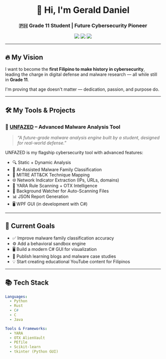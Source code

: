 <h1 align="center">👋 Hi, I'm Gerald Daniel</h1>
<h3 align="center">🇵🇭 Grade 11 Student | Future Cybersecurity Pioneer</h3>

<p align="center">
  <img src="https://img.shields.io/badge/Malware%20Analyst-Rust%20%7C%20Python%20%7C%20YARA-orange?style=for-the-badge&logo=virus-total&logoColor=white" />
  <img src="https://img.shields.io/badge/Open%20Source-Contributor-blue?style=for-the-badge&logo=github" />
  <img src="https://img.shields.io/badge/Cybersecurity%20Aspirant-Filipino%20Pride-red?style=for-the-badge&logo=flag&logoColor=white" />
</p>

---

## 🔥 My Vision

I want to become the **first Filipino to make history in cybersecurity**, leading the charge in digital defense and malware research — all while still in **Grade 11**.

I'm proving that age doesn't matter — dedication, passion, and purpose do.

---

## 🛠️ My Tools & Projects

### 🚨 [UNFAZED](https://github.com/WiseHax/UNFAZED) – Advanced Malware Analysis Tool  
> _“A future-grade malware analysis engine built by a student, designed for real-world defense.”_

UNFAZED is my flagship cybersecurity tool with advanced features:

- 🔍 Static + Dynamic Analysis  
- 🧠 AI-Assisted Malware Family Classification  
- 🧬 MITRE ATT&CK Technique Mapping  
- 🌐 Network Indicator Extraction (IPs, URLs, domains)  
- 🧪 YARA Rule Scanning + OTX Intelligence  
- 📂 Background Watcher for Auto-Scanning Files  
- 📊 JSON Report Generation  
- 🖥️ WPF GUI (in development with C#)

---

## 🧠 Current Goals

- ✅ Improve malware family classification accuracy  
- ⚙️ Add a behavioral sandbox engine  
- 🖥️ Build a modern C# GUI for visualization  
- 🧠 Publish learning blogs and malware case studies  
- 💡 Start creating educational YouTube content for Filipinos  

---

## 📚 Tech Stack

```yaml
Languages:
  - Python
  - Rust
  - C#
  - C
  - Java

Tools & Frameworks:
  - YARA
  - OTX AlienVault
  - PEfile
  - Scikit-learn
  - tkinter (Python GUI)
